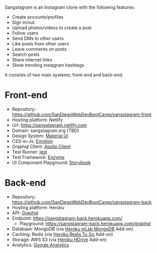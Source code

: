 Sangstagram is an Instagram clone with the following features:

* Create accounts/profiles
* Sign in/out
* Upload photos/videos to create a post
* Follow users
* Send DMs to other users
* Like posts from other users
* Leave comments on posts
* Search posts
* Share internet links
* Show trending instagram hashtags

It consists of two main systems: front-end and back-end.

# Front-end

* Repository: https://github.com/SanDiegoWebDevBootCamp/sangstagram-front
* Hosting platform: Netlify
* Url: https://sangstagram.netlify.com
* Domain: sangstagram.org (TBD)
* Design System: [Material UI](https://material-ui.com/)
* CSS-in-Js: [Emotion](https://emotion.sh/docs/introduction)
* Graphql Client: [Apollo Client](https://www.apollographql.com/docs/react/)
* Test Runner: [jest](https://jestjs.io/docs/en/getting-started)
* Test Framework: [Enzyme](https://airbnb.io/enzyme/)
* UI Component Playground: [Storybook](https://storybook.js.org/docs/basics/introduction/)

# Back-end

* Repository: https://github.com/SanDiegoWebDevBootCamp/sangstagram-back
* Hosting platform: Heroku
* API: [Graphql](https://www.apollographql.com/docs/apollo-server/)
* Endpoint: https://sangstagram-back.herokuapp.com/
  * Playground: https://sangstagram-back.herokuapp.com/graphql
* Database: MongoDB (via [Heroku mLab MongoDB](https://elements.heroku.com/addons/mongolab) Add-on)
* Caching: Redis (via [Heroku Redis To Go](https://elements.heroku.com/addons/redistogo) Add-on)
* Storage: AWS S3 (via [Heroku HDrive](https://elements.heroku.com/addons/hdrive) Add-on)
* Analytics: [Google Analytics](https://marketingplatform.google.com/about/analytics/)
